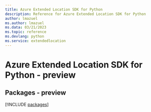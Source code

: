 ```yaml
---
title: Azure Extended Location SDK for Python
description: Reference for Azure Extended Location SDK for Python
author: lmazuel
ms.author: lmazuel
ms.data: 03/21/2023
ms.topic: reference
ms.devlang: python
ms.service: extendedlocation
---
```

# Azure Extended Location SDK for Python - preview
## Packages - preview
[!INCLUDE [packages](extended-location-index.md)]
